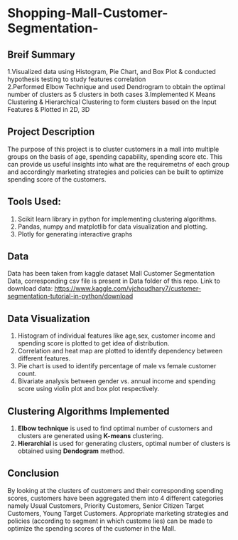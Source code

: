# Shopping-Mall-Customer-Segmentation-

## Breif Summary 
1.Visualized data using Histogram, Pie Chart, and Box Plot & conducted hypothesis testing to study features correlation  
2.Performed Elbow Technique and used Dendrogram to obtain the optimal number of clusters as 5 clusters in both cases
3.Implemented K Means Clustering & Hierarchical Clustering to form clusters based on the Input Features & Plotted in 2D, 3D

## Project Description
The purpose of this project is to cluster customers in a mall into multiple groups on the basis of age, spending capability, spending score etc. This can provide us useful insights into what are the requiremetns of each group and accordingly marketing strategies and policies can be built to optimize spending score of the customers. 

## Tools Used:
1. Scikit learn library in python for implementing clustering algorithms.
2. Pandas, numpy and matplotlib for data visualization and plotting.
3. Plotly for generating interactive graphs

## Data
Data has been taken from kaggle dataset Mall Customer Segmentation Data, corresponding csv file is present in Data folder of this repo. Link to download data: 
https://www.kaggle.com/vjchoudhary7/customer-segmentation-tutorial-in-python/download

## Data Visualization
1. Histogram of individual features like age,sex, customer income and spending score is plotted to get idea of distribution.
2. Correlation and heat map are plotted to identify dependency between different features.
3. Pie chart is used to identify percentage of male vs female customer count.
4. Bivariate analysis between gender vs. annual income and spending score using violin plot and box plot respectively.

## Clustering Algorithms Implemented
1. **Elbow technique** is used to find optimal number of customers and clusters are generated using **K-means** clustering.
2. **Hierarchial** is used for generating clusters, optimal number of clusters is obtained using **Dendogram** method.

## Conclusion
By looking at the clusters of customers and their corresponding spending scores, customers have been aggregated them into 4 different categories namely Usual Customers, Priority Customers, Senior Citizen Target Customers, Young Target Customers. Appropriate marketing strategies and policies (according to segment in which custome lies) can be made to optimize the spending scores of the customer in the Mall.


